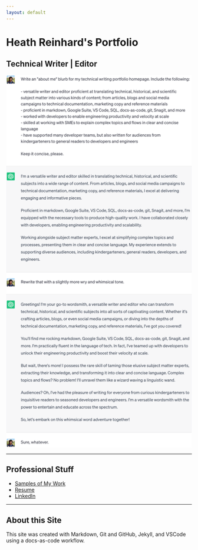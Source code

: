 ```yaml
---
layout: default
---
```


# Heath Reinhard's Portfolio

## Technical Writer | Editor
<!--
You might be my kind of company if you:

* Hire talented people and empower them to solve problems both collaboratively and autonomously
* Believe that documentation is a powerful tool for enabling engineering productivity and velocity at scale
* Are remote-first and properly support distributed employees financially and technologically
* Lean into using generative AI tools to augment documentation workflows
* Compensate based on experience, not location
* Support ongoing learning
* Focus on creating real-world impact while also having fun and a sense of humor

## More About Me

Versatile writer and editor proficient at translating technical, historical, and scientific subject matter into various kinds of content; from articles, blogs and social media campaigns to technical documentation, marketing copy and reference materials. Adept at working with SMEs to explain their work in clear and concise English. I have written for audiences ranging from kindergarteners to teams of professional developers and engineers.

I have a passion for brevity and an obsession with eliminating superfluous commas wherever I find them.
-->

![](/assets/img/about_me_light.png)

---

## Professional Stuff

* [Samples of My Work](./writing/)
* <a href="./assets/Heath%20Reinhard%20Resume.pdf" target="_blank">Resume</a>
* [LinkedIn](https://www.linkedin.com/in/heath-reinhard/)

---

## About this Site

This site was created with Markdown, Git and GitHub, Jekyll, and VSCode using a docs-as-code workflow.

<!--
### Todo

- [x] Fix "back" buttons
- [x] Add more copy to main page
- [x] Fill out project descriptions
- [x] Fictionalize samples more
- [ ] Add "How I created this site" sample doc
{: style='list-style-type: none'}
-->
